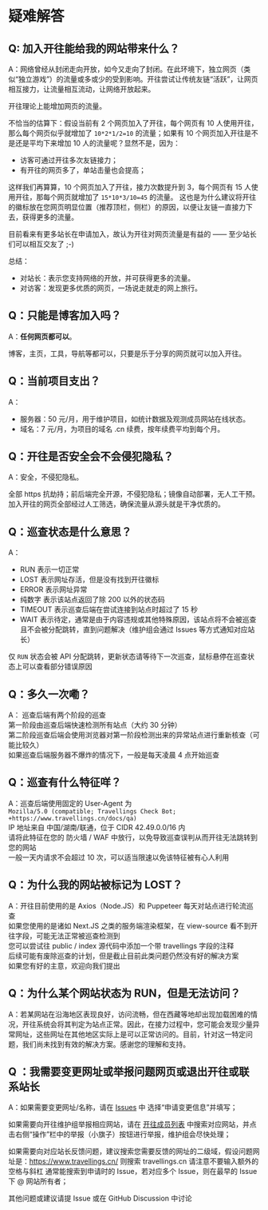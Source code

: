 # 疑难解答

## Q: 加入开往能给我的网站带来什么？

A：网络曾经从封闭走向开放，如今又走向了封闭。在此环境下，独立网页（类似“独立游戏”）的流量或多或少的受到影响。开往尝试让传统友链“活跃”，让网页相互接力，让流量相互流动，让网络开放起来。

开往理论上能增加网页的流量。

不恰当的估算下：假设当前有 2 个网页加入了开往，每个网页有 10 人使用开往，那么每个网页似乎就增加了 `10*2*1/2=10` 的流量；如果有 10 个网页加入开往是不是还是平均下来增加 10 人的流量呢？显然不是，因为：

- 访客可通过开往多次友链接力；
- 有开往的网页多了，单站击量也会提高；

这样我们再算算，10 个网页加入了开往，接力次数提升到 3，每个网页有 15 人使用开往，那每个网页就增加了 `15*10*3/10=45` 的流量。
这也是为什么建议将开往的徽标放在您网页明显位置（推荐顶栏，侧栏）的原因，以便让友链一直接力下去，获得更多的流量。

目前看来有更多站长在申请加入，故认为开往对网页流量是有益的 —— 至少站长们可以相互交友了 ;-)

总结：

- 对站长：表示您支持网络的开放，并可获得更多的流量。
- 对访客：发现更多优质的网页，一场说走就走的网上旅行。

## Q：只能是博客加入吗？

A：**任何网页都可以**。

博客，主页，工具，导航等都可以，只要是乐于分享的网页就可以加入开往。

## Q：当前项目支出？

A：

- 服务器：50 元/月，用于维护项目，如统计数据及观测成员网站在线状态。
- 域名：7 元/月，为项目的域名 .cn 续费，按年续费平均到每个月。

## Q：开往是否安全会不会侵犯隐私？

A：安全，不侵犯隐私。

全部 https 抗劫持；前后端完全开源，不侵犯隐私；镜像自动部署，无人工干预。加入开往的网页全部经过人工筛选，确保流量从源头就是干净优质的。

## Q：巡查状态是什么意思？

A：

- RUN 表示一切正常
- LOST 表示网址存活，但是没有找到开往徽标
- ERROR 表示网址异常
- 纯数字 表示该站点返回了除 200 以外的状态码
- TIMEOUT 表示巡查后端在尝试连接到站点时超过了 15 秒
- WAIT 表示待定，通常是由于内容违规或其他特殊原因，该站点将不会被巡查且不会被分配跳转，直到问题解决（维护组会通过 Issues 等方式通知对应站长）

仅 `RUN` 状态会被 API 分配跳转，更新状态请等待下一次巡查，鼠标悬停在巡查状态上可以查看部分错误原因

## Q：多久一次嘞？

A：
巡查后端有两个阶段的巡查  
第一阶段由巡查后端快速检测所有站点（大约 30 分钟）  
第二阶段巡查后端会使用浏览器对第一阶段检测出来的异常站点进行重新核查（可能比较久）  
如果巡查后端服务器不爆炸的情况下，一般是每天凌晨 4 点开始巡查

## Q：巡查有什么特征咩？

A：巡查后端使用固定的 User-Agent 为  
`Mozilla/5.0 (compatible; Travellings Check Bot; +https://www.travellings.cn/docs/qa)`  
IP 地址来自 中国/湖南/联通，位于 CIDR 42.49.0.0/16 内   
请将此特征在您的 防火墙 / WAF 中放行，以免导致巡查误判从而开往无法跳转到您的网站  
一般一天内请求不会超过 10 次，可以适当限速以免该特征被有心人利用

## Q：为什么我的网站被标记为 LOST？

A：开往目前使用的是 Axios（Node.JS）和 Puppeteer 每天对站点进行轮流巡查  
如果您使用的是诸如 Next.JS 之类的服务端渲染框架，在 view-source 看不到开往字段，可能无法正常被巡查检测到  
您可以尝试往 public / index 源代码中添加一个带 travellings 字段的注释  
后续可能有废除巡查的计划，但是截止目前此类问题仍然没有好的解决方案  
如果您有好的主意，欢迎向我们提出

## Q：为什么某个网站状态为 RUN，但是无法访问？

A：若某网站在沿海地区表现良好，访问流畅，但在西藏等地却出现加载困难的情况，开往系统会将其判定为站点正常。因此，在接力过程中，您可能会发现少量异常网址，这些网址在其他地区实际上是可以正常访问的。目前，针对这一特定问题，我们尚未找到有效的解决方案。感谢您的理解和支持。

## Q ：我需要变更网址或举报问题网页或退出开往或联系站长

A：如果需要变更网址/名称，请在 [Issues](https://github.com/travellings-link/travellings/issues) 中 选择“申请变更信息”并填写；

如果需要向开往维护组举报相应网站，请在 [开往成员列表](https://list.travellings.cn/) 中搜索对应网站，并点击右侧“操作”栏中的举报（小旗子）按钮进行举报，维护组会尽快处理；

如果需要向对应站长反馈问题，建议搜索您需要反馈的网址的二级域，假设问题网址是：<https://www.travellings.cn/> 则搜索 travellings.cn 请注意不要输入额外的空格与斜杠 通常能搜索到申请时的 Issue，若对应多个 Issue，则在最早的 Issue 下 @ 网站所有者；

其他问题或建议请提 Issue 或在 GitHub Discussion 中讨论
